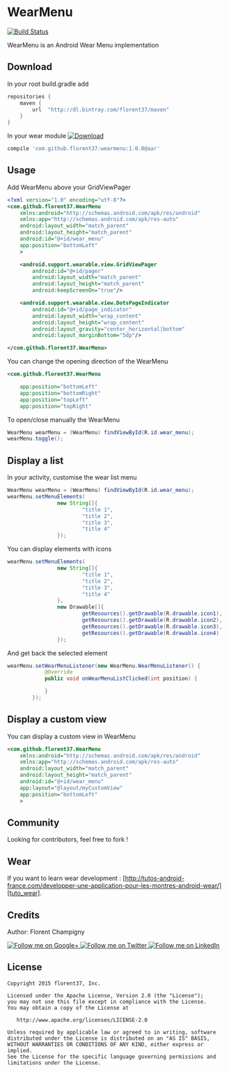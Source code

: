 WearMenu
=======

[![Build Status](https://travis-ci.org/florent37/WearMenu.svg)](https://travis-ci.org/florent37/WearMenu)

WearMenu is an Android Wear Menu implementation

Download
--------

In your root build.gradle add
```groovy
repositories {
    maven {
        url  "http://dl.bintray.com/florent37/maven"
    }
}
```

In your wear module [![Download](https://api.bintray.com/packages/florent37/maven/WearMenu/images/download.svg)](https://bintray.com/florent37/maven/WearMenu/_latestVersion)
```groovy
compile 'com.github.florent37:wearmenu:1.0.0@aar'
```

Usage
--------

Add WearMenu above your GridViewPager

```xml
<?xml version="1.0" encoding="utf-8"?>
<com.github.florent37.WearMenu
    xmlns:android="http://schemas.android.com/apk/res/android"
    xmlns:app="http://schemas.android.com/apk/res-auto"
    android:layout_width="match_parent"
    android:layout_height="match_parent"
    android:id="@+id/wear_menu"
    app:position="bottomLeft"
    >

    <android.support.wearable.view.GridViewPager
        android:id="@+id/pager"
        android:layout_width="match_parent"
        android:layout_height="match_parent"
        android:keepScreenOn="true"/>

    <android.support.wearable.view.DotsPageIndicator
        android:id="@+id/page_indicator"
        android:layout_width="wrap_content"
        android:layout_height="wrap_content"
        android:layout_gravity="center_horizontal|bottom"
        android:layout_marginBottom="5dp"/>

</com.github.florent37.WearMenu>
```

You can change the opening direction of the WearMenu

```xml
<com.github.florent37.WearMenu

    app:position="bottomLeft"
    app:position="bottomRight"
    app:position="topLeft"
    app:position="topRight"
```

To open/close manually the WearMenu

```java
WearMenu wearMenu = (WearMenu) findViewById(R.id.wear_menu);
wearMenu.toggle();
```

Display a list
--------

In your activity, customise the wear list menu

```java
WearMenu wearMenu = (WearMenu) findViewById(R.id.wear_menu);
wearMenu.setMenuElements(
                new String[]{
                        "title 1",
                        "title 2",
                        "title 3",
                        "title 4"
                });
```

You can display elements with icons

```java
wearMenu.setMenuElements(
                new String[]{
                        "title 1",
                        "title 2",
                        "title 3",
                        "title 4"
                },
                new Drawable[]{
                        getResources().getDrawable(R.drawable.icon1),
                        getResources().getDrawable(R.drawable.icon2),
                        getResources().getDrawable(R.drawable.icon3),
                        getResources().getDrawable(R.drawable.icon4)
                });
```

And get back the selected element
```java
wearMenu.setWearMenuListener(new WearMenu.WearMenuListener() {
            @Override
            public void onWearMenuListClicked(int position) {

            }
        });
```


Display a custom view
--------

You can display a custom view in WearMenu

```xml
<com.github.florent37.WearMenu
    xmlns:android="http://schemas.android.com/apk/res/android"
    xmlns:app="http://schemas.android.com/apk/res-auto"
    android:layout_width="match_parent"
    android:layout_height="match_parent"
    android:id="@+id/wear_menu"
    app:layout="@layout/myCustomView"
    app:position="bottomLeft"
    >
```

Community
--------

Looking for contributors, feel free to fork !

Wear
--------

If you want to learn wear development : [http://tutos-android-france.com/developper-une-application-pour-les-montres-android-wear/][tuto_wear].

Credits
-------

Author: Florent Champigny

<a href="https://plus.google.com/+florentchampigny">
  <img alt="Follow me on Google+"
       src="https://raw.githubusercontent.com/florent37/DaVinci/master/mobile/src/main/res/drawable-hdpi/gplus.png" />
</a>
<a href="https://twitter.com/florent_champ">
  <img alt="Follow me on Twitter"
       src="https://raw.githubusercontent.com/florent37/DaVinci/master/mobile/src/main/res/drawable-hdpi/twitter.png" />
</a>
<a href="https://www.linkedin.com/profile/view?id=297860624">
  <img alt="Follow me on LinkedIn"
       src="https://raw.githubusercontent.com/florent37/DaVinci/master/mobile/src/main/res/drawable-hdpi/linkedin.png" />
</a>


License
--------

    Copyright 2015 florent37, Inc.

    Licensed under the Apache License, Version 2.0 (the "License");
    you may not use this file except in compliance with the License.
    You may obtain a copy of the License at

       http://www.apache.org/licenses/LICENSE-2.0

    Unless required by applicable law or agreed to in writing, software
    distributed under the License is distributed on an "AS IS" BASIS,
    WITHOUT WARRANTIES OR CONDITIONS OF ANY KIND, either express or implied.
    See the License for the specific language governing permissions and
    limitations under the License.


[snap]: https://oss.sonatype.org/content/repositories/snapshots/
[android_doc]: https://developer.android.com/training/wearables/data-layer/assets.html
[tuto_wear]: http://tutos-android-france.com/developper-une-application-pour-les-montres-android-wear/